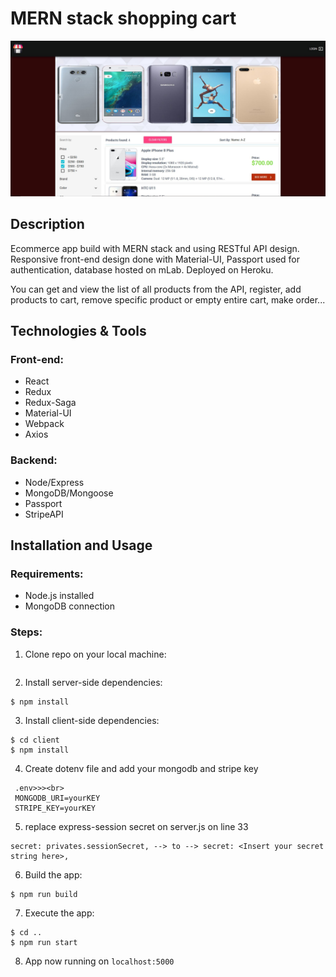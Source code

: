 # MERN stack shopping cart

<img src="githubImg/ecommerce-phones.jpg"/>

## Description
Ecommerce app build with MERN stack and using RESTful API design. Responsive front-end design done with Material-UI, Passport used for authentication, database hosted on mLab. Deployed on Heroku.

You can get and view the list of all products from the API, register, add products to cart, remove specific product or empty entire cart, make order...


## Technologies & Tools

### Front-end:

* React
* Redux
* Redux-Saga
* Material-UI
* Webpack
* Axios

### Backend:

* Node/Express
* MongoDB/Mongoose
* Passport
* StripeAPI

## Installation and Usage

### Requirements:

* Node.js installed
* MongoDB connection

### Steps:
1. Clone repo on your local machine:
```
```
2. Install server-side dependencies:
```
$ npm install
```
3. Install client-side dependencies:
```
$ cd client
$ npm install
```
4. Create dotenv file and add your mongodb and stripe key
```
 .env>>><br>
 MONGODB_URI=yourKEY
 STRIPE_KEY=yourKEY
```

5. replace express-session secret on server.js on line 33
```
secret: privates.sessionSecret, --> to --> secret: <Insert your secret string here>,
```

6. Build the app:
```
$ npm run build
```
7. Execute the app:<br/>
```
$ cd ..
$ npm run start
```
8. App now running on ```localhost:5000```
